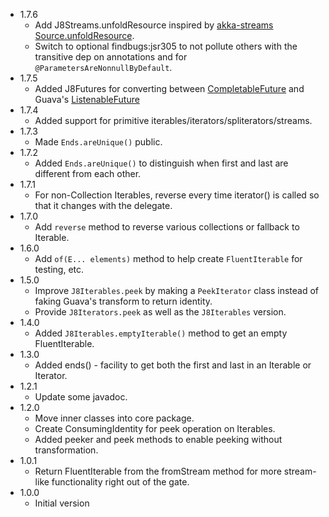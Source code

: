 * 1.7.6
   * Add J8Streams.unfoldResource inspired by [akka-streams Source.unfoldResource](http://doc.akka.io/docs/akka/2.4/scala/stream/stages-overview.html#unfoldResource).
   * Switch to optional findbugs:jsr305 to not pollute others with the transitive dep on annotations and for `@ParametersAreNonnullByDefault`.
* 1.7.5
   * Added J8Futures for converting between [CompletableFuture](https://docs.oracle.com/javase/8/docs/api/java/util/concurrent/CompletableFuture.html) and Guava's [ListenableFuture](http://google.github.io/guava/releases/snapshot/api/docs/com/google/common/util/concurrent/ListenableFuture.html)
* 1.7.4
   * Added support for primitive iterables/iterators/spliterators/streams. 
* 1.7.3
   * Made `Ends.areUnique()` public.
* 1.7.2
   * Added `Ends.areUnique()` to distinguish when first and last are different from each other.
* 1.7.1
   * For non-Collection Iterables, reverse every time iterator() is called so that it changes with the delegate.
* 1.7.0
   * Add `reverse` method to reverse various collections or fallback to Iterable.
* 1.6.0
   * Add `of(E... elements)` method to help create `FluentIterable` for testing, etc.
* 1.5.0
   * Improve `J8Iterables.peek` by making a `PeekIterator` class instead of faking Guava's transform to return identity.
   * Provide `J8Iterators.peek` as well as the `J8Iterables` version.
* 1.4.0
   * Added `J8Iterables.emptyIterable()` method to get an empty FluentIterable.
* 1.3.0
   * Added ends() - facility to get both the first and last in an Iterable or Iterator.
* 1.2.1
   * Update some javadoc.
* 1.2.0
   * Move inner classes into core package.
   * Create ConsumingIdentity for peek operation on Iterables.
   * Added peeker and peek methods to enable peeking without transformation.
* 1.0.1
   * Return FluentIterable from the fromStream method for more stream-like functionality right out of the gate.
* 1.0.0
   * Initial version
